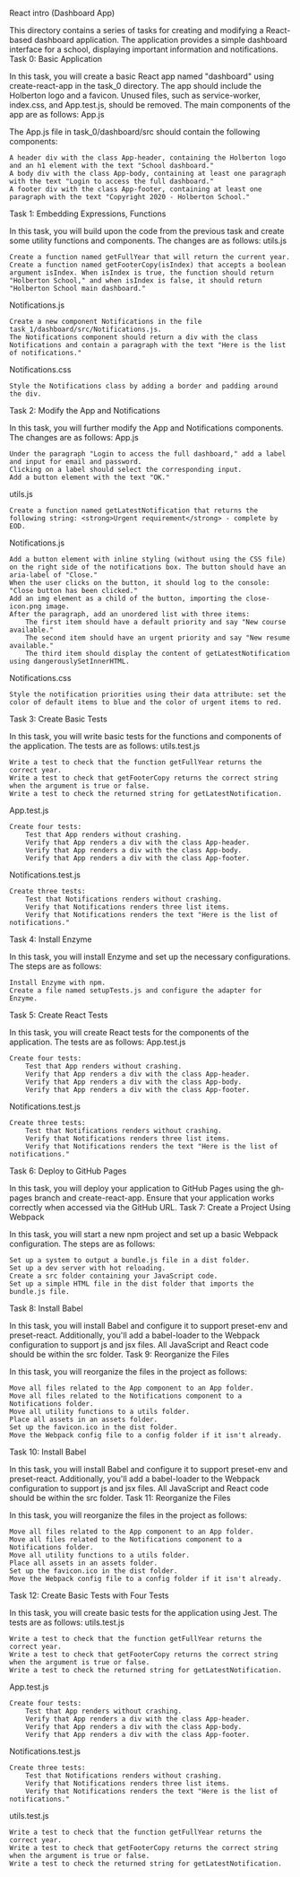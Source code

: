 React intro (Dashboard App)

This directory contains a series of tasks for creating and modifying a React-based dashboard application. The application provides a simple dashboard interface for a school, displaying important information and notifications.
Task 0: Basic Application

In this task, you will create a basic React app named "dashboard" using create-react-app in the task_0 directory. The app should include the Holberton logo and a favicon. Unused files, such as service-worker, index.css, and App.test.js, should be removed. The main components of the app are as follows:
App.js

The App.js file in task_0/dashboard/src should contain the following components:

    A header div with the class App-header, containing the Holberton logo and an h1 element with the text "School dashboard."
    A body div with the class App-body, containing at least one paragraph with the text "Login to access the full dashboard."
    A footer div with the class App-footer, containing at least one paragraph with the text "Copyright 2020 - Holberton School."

Task 1: Embedding Expressions, Functions

In this task, you will build upon the code from the previous task and create some utility functions and components. The changes are as follows:
utils.js

    Create a function named getFullYear that will return the current year.
    Create a function named getFooterCopy(isIndex) that accepts a boolean argument isIndex. When isIndex is true, the function should return "Holberton School," and when isIndex is false, it should return "Holberton School main dashboard."

Notifications.js

    Create a new component Notifications in the file task_1/dashboard/src/Notifications.js.
    The Notifications component should return a div with the class Notifications and contain a paragraph with the text "Here is the list of notifications."

Notifications.css

    Style the Notifications class by adding a border and padding around the div.

Task 2: Modify the App and Notifications

In this task, you will further modify the App and Notifications components. The changes are as follows:
App.js

    Under the paragraph "Login to access the full dashboard," add a label and input for email and password.
    Clicking on a label should select the corresponding input.
    Add a button element with the text "OK."

utils.js

    Create a function named getLatestNotification that returns the following string: <strong>Urgent requirement</strong> - complete by EOD.

Notifications.js

    Add a button element with inline styling (without using the CSS file) on the right side of the notifications box. The button should have an aria-label of "Close."
    When the user clicks on the button, it should log to the console: "Close button has been clicked."
    Add an img element as a child of the button, importing the close-icon.png image.
    After the paragraph, add an unordered list with three items:
        The first item should have a default priority and say "New course available."
        The second item should have an urgent priority and say "New resume available."
        The third item should display the content of getLatestNotification using dangerouslySetInnerHTML.

Notifications.css

    Style the notification priorities using their data attribute: set the color of default items to blue and the color of urgent items to red.

Task 3: Create Basic Tests

In this task, you will write basic tests for the functions and components of the application. The tests are as follows:
utils.test.js

    Write a test to check that the function getFullYear returns the correct year.
    Write a test to check that getFooterCopy returns the correct string when the argument is true or false.
    Write a test to check the returned string for getLatestNotification.

App.test.js

    Create four tests:
        Test that App renders without crashing.
        Verify that App renders a div with the class App-header.
        Verify that App renders a div with the class App-body.
        Verify that App renders a div with the class App-footer.

Notifications.test.js

    Create three tests:
        Test that Notifications renders without crashing.
        Verify that Notifications renders three list items.
        Verify that Notifications renders the text "Here is the list of notifications."

Task 4: Install Enzyme

In this task, you will install Enzyme and set up the necessary configurations. The steps are as follows:

    Install Enzyme with npm.
    Create a file named setupTests.js and configure the adapter for Enzyme.

Task 5: Create React Tests

In this task, you will create React tests for the components of the application. The tests are as follows:
App.test.js

    Create four tests:
        Test that App renders without crashing.
        Verify that App renders a div with the class App-header.
        Verify that App renders a div with the class App-body.
        Verify that App renders a div with the class App-footer.

Notifications.test.js

    Create three tests:
        Test that Notifications renders without crashing.
        Verify that Notifications renders three list items.
        Verify that Notifications renders the text "Here is the list of notifications."

Task 6: Deploy to GitHub Pages

In this task, you will deploy your application to GitHub Pages using the gh-pages branch and create-react-app. Ensure that your application works correctly when accessed via the GitHub URL.
Task 7: Create a Project Using Webpack

In this task, you will start a new npm project and set up a basic Webpack configuration. The steps are as follows:

    Set up a system to output a bundle.js file in a dist folder.
    Set up a dev server with hot reloading.
    Create a src folder containing your JavaScript code.
    Set up a simple HTML file in the dist folder that imports the bundle.js file.

Task 8: Install Babel

In this task, you will install Babel and configure it to support preset-env and preset-react. Additionally, you'll add a babel-loader to the Webpack configuration to support js and jsx files. All JavaScript and React code should be within the src folder.
Task 9: Reorganize the Files

In this task, you will reorganize the files in the project as follows:

    Move all files related to the App component to an App folder.
    Move all files related to the Notifications component to a Notifications folder.
    Move all utility functions to a utils folder.
    Place all assets in an assets folder.
    Set up the favicon.ico in the dist folder.
    Move the Webpack config file to a config folder if it isn't already.

Task 10: Install Babel

In this task, you will install Babel and configure it to support preset-env and preset-react. Additionally, you'll add a babel-loader to the Webpack configuration to support js and jsx files. All JavaScript and React code should be within the src folder.
Task 11: Reorganize the Files

In this task, you will reorganize the files in the project as follows:

    Move all files related to the App component to an App folder.
    Move all files related to the Notifications component to a Notifications folder.
    Move all utility functions to a utils folder.
    Place all assets in an assets folder.
    Set up the favicon.ico in the dist folder.
    Move the Webpack config file to a config folder if it isn't already.

Task 12: Create Basic Tests with Four Tests

In this task, you will create basic tests for the application using Jest. The tests are as follows:
utils.test.js

    Write a test to check that the function getFullYear returns the correct year.
    Write a test to check that getFooterCopy returns the correct string when the argument is true or false.
    Write a test to check the returned string for getLatestNotification.

App.test.js

    Create four tests:
        Test that App renders without crashing.
        Verify that App renders a div with the class App-header.
        Verify that App renders a div with the class App-body.
        Verify that App renders a div with the class App-footer.

Notifications.test.js

    Create three tests:
        Test that Notifications renders without crashing.
        Verify that Notifications renders three list items.
        Verify that Notifications renders the text "Here is the list of notifications."

utils.test.js

    Write a test to check that the function getFullYear returns the correct year.
    Write a test to check that getFooterCopy returns the correct string when the argument is true or false.
    Write a test to check the returned string for getLatestNotification.
